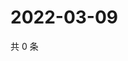 # 2022-03-09

共 0 条

<!-- BEGIN WEIBO -->
<!-- 最后更新时间 Wed Mar 09 2022 23:15:47 GMT+0800 (China Standard Time) -->

<!-- END WEIBO -->
